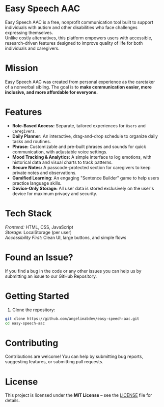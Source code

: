 # Easy Speech AAC
Easy Speech AAC is a free, nonprofit communication tool built to support individuals with autism and other disabilities who face challenges expressing themselves.  
Unlike costly alternatives, this platform empowers users with accessible, research-driven features designed to improve quality of life for both individuals and caregivers.  

# Mission  
Easy Speech AAC was created from personal experience as the caretaker of a nonverbal sibling. The goal is to **make communication easier, more inclusive, and more affordable for everyone.**

# Features  
- **Role-Based Access:** Separate, tailored experiences for `Users` and `Caregivers`.
- **Daily Planner:** An interactive, drag-and-drop schedule to organize daily tasks and routines.
- **Phrase:** Customizable and pre-built phrases and sounds for quick communication, with adjustable voice settings.
- **Mood Tracking & Analytics:** A simple interface to log emotions, with historical data and visual charts to track patterns.
- **Secure Notes:** A passcode-protected section for caregivers to keep private notes and observations.
- **Gamified Learning:** An engaging "Sentence Builder" game to help users practice language skills.
- **Device-Only Storage:** All user data is stored exclusively on the user's device for maximum privacy and security.

# Tech Stack  
*Frontend:* HTML, CSS, JavaScript  
*Storage:* LocalStorage (per user)  
*Accessibility First:* Clean UI, large buttons, and simple flows  

# Found an Issue?
If you find a bug in the code or any other issues you can help us by submitting an issue to our GitHub Repository.

# Getting Started  
1. Clone the repository:
```bash
git clone https://github.com/angelinabdev/easy-speech-aac.git
cd easy-speech-aac
```
# Contributing
Contributions are welcome! You can help by submitting bug reports, suggesting features, or submitting pull requests.

# License
This project is licensed under the **MIT License** – see the [LICENSE](LICENSE) file for details.
